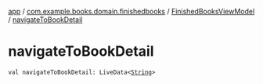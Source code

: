 [app](../../index.md) / [com.example.books.domain.finishedbooks](../index.md) / [FinishedBooksViewModel](index.md) / [navigateToBookDetail](./navigate-to-book-detail.md)

# navigateToBookDetail

`val navigateToBookDetail: LiveData<`[`String`](https://kotlinlang.org/api/latest/jvm/stdlib/kotlin/-string/index.html)`>`